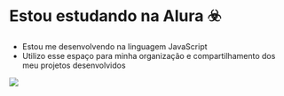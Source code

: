 # Estou estudando na Alura ☣️
- Estou me desenvolvendo na linguagem JavaScript
- Utilizo esse espaço para minha organização e compartilhamento dos meu projetos desenvolvidos


![](https://media1.giphy.com/media/v1.Y2lkPTc5MGI3NjExNnJvaGlwbzdxc2N2Y2FncHFhZ2o5NHFnczIwYW56aGt1ZzZpNTM4cyZlcD12MV9naWZzX3RyZW5kaW5nJmN0PWc/xAkY0mWhn9IYrhyJqd/200.webp)
